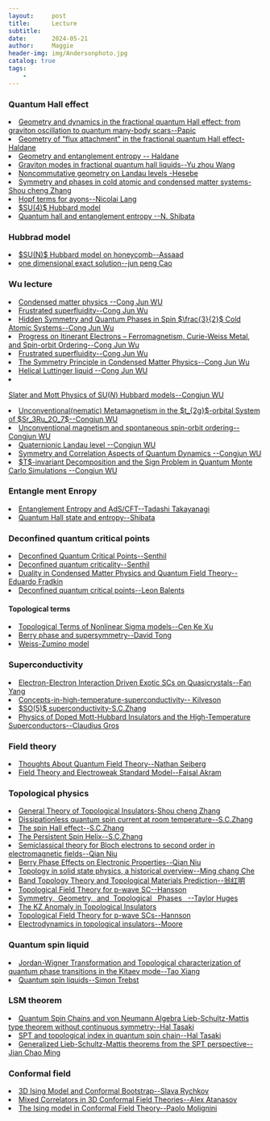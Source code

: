 ```yaml
---
layout:     post
title:      Lecture
subtitle:   
date:       2024-05-21
author:     Maggie
header-img: img/Andersonphoto.jpg
catalog: true
tags:
    - 
---
```










### Quantum Hall effect 


<li>
<a href="https://maggiexheuw.github.io/pdf2/papic.pdf">
Geometry and dynamics in the fractional quantum Hall effect:
from graviton oscillation to quantum many-body scars--Papic
</a></li>

<li>
<a href="https://maggiexheuw.github.io/pdf2/cargese1-haldane.pdf">
Geometry of "flux attachment" in
the fractional quantum Hall effect-Haldane
</a></li>


<li>
<a href="https://maggiexheuw.github.io/Group/13050049.pdf">
Geometry and entanglement entropy -- Haldane 
</a></li>



<li>
<a href="https://maggiexheuw.github.io/pdf2/Wang Yuzhu_SPMS_Thesis.pdf">
Graviton modes in fractional quantum hall liquids--Yu zhou Wang 
</a></li>

<li>
<a href="https://maggiexheuw.github.io/pdf2/hasebe-kazuki.pdf">
Noncommutative geometry on Landau levels -Hesebe 
</a></li>


<li>
<a href="https://maggiexheuw.github.io/pdf2/zhang.pdf">
Symmetry and phases in cold atomic and
condensed matter systems-Shou cheng Zhang 
</a></li>



<li>
<a href="https://maggiexheuw.github.io/pdf2/Hopf-Term_Anyons.pdf">
Hopf terms for ayons--Nicolai Lang
</a></li>

<li>
<a href="https://maggiexheuw.github.io/Group/Mila.pdf">
$SU(4)$ Hubbard model 
</a></li>



<li>
<a href="https://maggiexheuw.github.io/Group/Shibata.pdf">
Quantum hall and entanglement entropy --N. Shibata
</a></li>







### Hubbrad model 

<li>
<a href="https://maggiexheuw.github.io/Group/Assaad_CompQCM_KITP.pdf">
$SU(N)$ Hubbard model on honeycomb--Assaad 
</a></li>

<li>
<a href="https://maggiexheuw.github.io/Group/exact.pdf">
one dimensional exact solution--jun peng Cao
</a></li>



### Wu lecture
<li>
<a href="https://maggiexheuw.github.io/Conformal/31-36.pptx">
Condensed matter physics --Cong Jun WU 
</a></li>


<li>
<a href="https://maggiexheuw.github.io/PPTX/Frustratedsuperfluidity_ShanghaiTech.pptx">
Frustrated superfluidity--Cong Jun Wu
</a></li>


<li>
<a href="https://maggiexheuw.github.io/Group/Wu2_ColdAtoms_KITP.pdf">
Hidden Symmetry and Quantum Phases in
Spin $\frac{3}{2}$  Cold Atomic Systems--Cong Jun Wu
</a></li>


<li>
<a href="https://maggiexheuw.github.io/Group/FM_ShanghaiNY_2018.pdf">
Progress on Itinerant Electrons – Ferromagnetism,
Curie-Weiss Metal, and Spin-orbit Ordering--Cong Jun Wu
</a></li>



<li>
<a href="https://maggiexheuw.github.io/PPTX/Frustratedsuperfluidity_ShanghaiTech.pptx">
Frustrated superfluidity--Cong Jun Wu
</a></li>


<li>
<a href="https://maggiexheuw.github.io/Conformal/Symmetry_V4.pdf">
The Symmetry Principle in Condensed Matter Physics--Cong Jun Wu
</a></li>

<li>
<a href="https://maggiexheuw.github.io/Conformal/Wu_QSpinHall_KITP.pdf">
Helical Luttinger liquid --Cong Jun WU 
</a></li>

<li>
<a href="https://maggiexheuw.github.io/Conformal/SUN_Tsinghua.pdf">

Slater and Mott Physics of SU$(N)$ Hubbard models--Congjun WU 
</a></li>


<li>
<a href="https://maggiexheuw.github.io/Conformal/Sr3Ru2O7_Austin.pdf">
Unconventional(nematic) Metamagnetism
in the $t_{2g}$-orbital System of $Sr_3Ru_2O_7$--Congjun WU 
</a></li>

<li>
<a href="https://maggiexheuw.github.io/Conformal/Uncon_Mag.pdf">
Unconventional magnetism and spontaneous
spin-orbit ordering--Congjun WU 
</a></li>

<li>
<a href="https://maggiexheuw.github.io/Conformal/5252566.ppt">
Quaternionic Landau level --Congjun WU 
</a></li>


<li>
<a href="https://maggiexheuw.github.io/Conformal/Dynamics_Chicago.pdf">
Symmetry and Correlation Aspects of
Quantum Dynamics --Congjun WU 
</a></li>

<li>
<a href="https://maggiexheuw.github.io/Conformal/4703031.ppt">
$T$-invariant Decomposition and the Sign Problem in Quantum Monte Carlo Simulations --Congjun WU 
</a></li>









### Entangle ment Enropy 

<li>
<a href="https://maggiexheuw.github.io/Conformal/CERNEE (1).pdf">
Entanglement Entropy and AdS/CFT--Tadashi Takayanagi
</a></li>


<li>
<a href="https://maggiexheuw.github.io/Conformal/Shibata.pdf">
Quantum Hall state and entropy--Shibata
</a></li>


### Deconfined quantum critical points

<li>
<a href="https://maggiexheuw.github.io/Conformal/Lecture4.pdf">
Deconfined Quantum Critical Points--Senthil
</a></li>


<li>
<a href="https://maggiexheuw.github.io/Conformal/goa1107_2.pdf">
Deconfined quantum criticality--Senthil
</a></li>


<li>
<a href="https://maggiexheuw.github.io/Conformal/quantum-connections-lectures-2019.pdf">
Duality in Condensed Matter
Physics and Quantum Field Theory--Eduardo Fradkin 
</a></li>

<li>
<a href="https://maggiexheuw.github.io/Conformal/608002411.pdf">
Deconfined quantum critical points--Leon Balents
</a></li>


#### Topological terms

<li>
<a href="https://maggiexheuw.github.io/pdf2/Xu_AdScmt_KITP.pdf">
Topological Terms of Nonlinear Sigma models--Cen Ke Xu
</a></li>


<li>
<a href="https://maggiexheuw.github.io/pdf2/hasebe-kazuki.pdf">
Berry phase and supersymmetry--David Tong 
</a></li>

<li>
<a href="https://maggiexheuw.github.io/pdf2/Lecture2 (1).pdf">
Weiss-Zumino model 
</a></li>





### Superconductivity 

<li>
<a href="https://maggiexheuw.github.io/Conformal/Fan_Yang.pptx">
Electron-Electron Interaction Driven Exotic SCs on Quasicrystals--Fan Yang 
</a></li>

<li>
<a href="https://maggiexheuw.github.io/Conformal/concepts-in-high-temperature-superconductivity----ppt-video-online-download.pdf">
Concepts-in-high-temperature-superconductivity-- Kilveson
</a></li>

<li>
<a href="https://maggiexheuw.github.io/PPTX/1593790580.pdf">
$SO(5)$ superconductivity-S.C.Zhang 
</a></li>

<li>
<a href="https://maggiexheuw.github.io/Conformal/frank06.pdf">
Physics of Doped Mott-Hubbard Insulators
and the High-Temperature Superconductors--Claudius Gros
</a></li>


### Field theory 

<li>
<a href="https://maggiexheuw.github.io/Conformal/QFT.pdf">
Thoughts About Quantum
Field Theory--Nathan Seiberg 
</a></li>


<li>
<a href="https://maggiexheuw.github.io/Conformal/7th_LHC_school_2018_Lecture1__2__and_3_faisal.pptx">
Field Theory and Electroweak Standard Model--Faisal Akram
</a></li>


### Topological physics

<li>
<a href="https://maggiexheuw.github.io/pdf2/Zhang_Lyon2009_B.pdf">
General Theory of Topological Insulators-Shou cheng Zhang 
</a></li>

<li>
<a href="https://maggiexheuw.github.io/Conformal/
6390157.ppt">
Dissipationless quantum spin current 
at room temperature--S.C.Zhang 
</a></li>

<li>
<a href="https://maggiexheuw.github.io/PPTX/
8402837.ppt">
The spin Hall effect--S.C.Zhang 
</a></li>

<li>
<a href="https://maggiexheuw.github.io/PPTX/
4823841.ppt">
The Persistent Spin Helix--S.C.Zhang 
</a></li>



<li>
<a href="https://maggiexheuw.github.io/PPTX/
qian-niu--university-of-texas-at-austin-----ppt-download.pdf">
Semiclassical theory for Bloch electrons to second order in electromagnetic fields--Qian Niu 
</a></li>

<li>
<a href="https://maggiexheuw.github.io/Conformal/
8063311.ppt">
Berry Phase Effects 
on Electronic Properties--Qian Niu 
</a></li>



<li>
<a href="https://maggiexheuw.github.io/PPTX/
Topo_history.pdf">
Topology in solid state physics,
a historical overview--Ming chang Che 
</a></li>





<li>
<a href="https://maggiexheuw.github.io/Conformal/
2-Topological-Weng.pdf">
Band Topology Theory and
Topological Materials Prediction--翁红明
</a></li>


<li>
<a href="https://maggiexheuw.github.io/Conformal/
Hansson_TopoMat11_KITP.pdf">
Topological Field Theory for p-wave SC--Hansson
</a></li>

<li>
<a href="https://maggiexheuw.github.io/Conformal/sym.pdf">
Symmetry,	
  Geometry,	
  and	
  Topological	 
Phases	
   --Taylor Huges
</a></li>


<li>
<a href="https://maggiexheuw.github.io/pdf2/Delgado.pdf">
The KZ Anomaly in Topological Insulators
</a></li>





<li>
<a href="https://maggiexheuw.github.io/pdf2/Hansson_TopoMat11_KITP.pdf">
Topological Field Theory for p-wave SCs--Hannson
</a></li>

<li>
<a href="https://maggiexheuw.github.io/pdf2/moore_2.pdf">
Electrodynamics in topological insulators--Moore
</a></li>


### Quantum spin liquid 


<li>
<a href="https://maggiexheuw.github.io/PPTX/XiangTao.ppt">
Jordan-Wigner Transformation and Topological characterization of quantum phase transitions in the Kitaev mode--Tao Xiang 
</a></li>


<li>
<a href="https://maggiexheuw.github.io/PPTX/TR49-QuantumSpinLiquids.pdf">
Quantum spin liquids--Simon Trebst 
</a></li>


### LSM theorem 



<li>
<a href="https://maggiexheuw.github.io/Conformal/Quantum Spin Chains and
von Neumann Algebra.pdf">
Quantum Spin Chains and
von Neumann Algebra
Lieb-Schultz-Mattis type theorem
without continuous symmetry--Hal Tasaki
</a></li>


<li>
<a href="https://maggiexheuw.github.io/Conformal/SPT2021_Part1(1).pdf">
SPT and topological index in quantum spin chain--Hal Tasaki
</a></li>


<li>
<a href="https://maggiexheuw.github.io/PPTX/ChaoMing_Jian_LSM_SPT_Talk_JCM_Aspen30min.pdf">
Generalized Lieb-Schultz-Mattis
theorems from the SPT perspective--Jian Chao Ming 
</a></li>


### Conformal field 


<li>
<a href="https://maggiexheuw.github.io/Conformal/3D Ising Model.pdf">
3D Ising Model
and
Conformal Bootstrap--Slava Rychkov
</a></li>



<li>
<a href="https://maggiexheuw.github.io/Conformal/Mixed Correlators in 3D Conformal Field Theories.pdf">
Mixed Correlators in 3D Conformal Field Theories--Alex Atanasov
</a></li>


<li>
<a href="https://maggiexheuw.github.io/Conformal/SM_Molignini.pdf">
The Ising model in Conformal Field Theory--Paolo Molignini
</a></li>